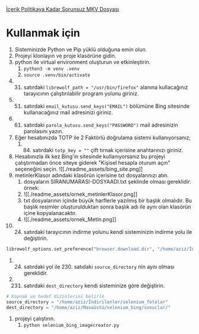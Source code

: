 [İçerik Politikaya Kadar Sorunsuz MKV Dosyası](./readme_assets/icerik_politikaya_kadar_sorunsuz.mkv)

# Kullanmak için 
1. Sisteminizde Python ve Pip yüklü olduğuna emin olun.
2. Projeyi klonlayın ve proje klasörüne gidin.
3. python ile virtual environment oluşturun ve etkinleştirin.
	1. `python3 -m venv .venv`
	2. `source .venv/bin/activate`
4. 31. satırdaki `librewolf_path = "/usr/bin/firefox"` alanına kullacağınız tarayıcının çalıştırılabilir program yolunu giriniz.
5. 51. satırdaki `email_kutusu.send_keys("EMAIL")` bölümüne Bing sitesinde kullanacağınız mail adresinizi giriniz.
6.  61. satırdaki `parola_kutusu.send_keys("PASSWORD")` mail adresinizin parolasını yazın.
7. Eğer hesabınızda TOTP ile 2 Faktörlü doğrulama sistemi kullanıyorsanız;
	1. 84. satırdaki `totp_key = ""` çift tırnak içerisine anahtarınızı giriniz.
8. Hesabınızla ilk kez Bing'in sitesinde kullanıyorsanız bu projeyi çalıştırmadan önce siteye giderek "Kişisel hesapla oturum açın" seçeneğini seçin.
![[./readme_assets/bing_site.png]]
1. metinlerKlasor adındaki klasörün içerisine txt dosyalarınızı atın. 
	1. dosyaların SIRANUMARASI-DOSYAADI.txt şeklinde olması gereklidir. örnek: 
	2. ![[./readme_assets/ornek_metinlerKlasor.png]]
	3. txt dosyalarının içinde büyük harflerle yazılmış bir başlık olmalıdır. Bu başlık resimler oluşturulduktan sonra başlık adı ile aynı olan klasörün içine kopyalanacaktır.
	4. ![[./readme_assets/ornek_Metin.png]]
2. 24. satırdaki tarayıcının indirme yolunu kendi sisteminizin indirme yolu ile değiştirin.
```python
librewolf_options.set_preference("browser.download.dir", "/home/aziz/İndirilenler/selenium_fotolar")  # İndirme dizini
```
1. 24. satırdaki yol ile 230. satıdaki `source_directory` nin aynı olması gereklidir.
2. 231. satırdaki `dest_directory` kendi sisteminize göre değiştirin.
```python
# Kaynak ve hedef dizinlerini belirle
source_directory = "/home/aziz/İndirilenler/selenium_fotolar"
dest_directory = "/home/aziz/Masaüstü/selenium_bing/sonuclar/"
```
1. projeyi çalıştırın.
	1. `python selenium_bing_imagecreator.py`
